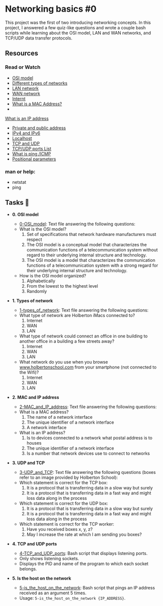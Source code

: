 # Networking basics #0

This project was the first of two introducing networking concepts. In this
project, I answered a few quiz-like questions and wrote a couple bash scripts
while learning about the OSI model, LAN and WAN networks, and TCP/UDP data
transfer protocols.

## Resources
### Read or Watch

* <a href ="https://en.wikipedia.org/wiki/OSI_model"> OSI model </a> <br>
* <a href ="https://www.lifewire.com/lans-wans-and-other-area-networks-817376"> Different types of networks</a> <br>
* <a href ="https://en.wikipedia.org/wiki/Local_area_network"> LAN network </a> <br>
* <a href ="https://en.wikipedia.org/wiki/Wide_area_network"> WAN network </a> <br>
* <a href ="https://en.wikipedia.org/wiki/Internet"> Internt </a> <br>
* <a href ="https://whatismyipaddress.com/mac-address"> What is a MAC Address? </a> <br>
* <a href ="https://www.bleepingcomputer.com/tutorials/ip-addresses-explained/"> 
What is an IP address </a> <br>
* <a href ="https://www.iplocation.net/public-vs-private-ip-address"> Private and public address </a> <br>
* <a href ="https://www.webopedia.com/insights/ipv6-ipv4-difference/"> IPv4 and IPv6 </a> <br>
* <a href ="https://en.wikipedia.org/wiki/Localhost"> Localhost </a> <br>
* <a href ="https://www.howtogeek.com/190014/htg-explains-what-is-the-difference-between-tcp-and-udp/"> TCP and UDP </a> <br>
* <a href ="https://en.wikipedia.org/wiki/List_of_TCP_and_UDP_port_numbers"> TCP/UDP ports List </a> <br>
* <a href ="https://en.wikipedia.org/wiki/Ping_%28networking_utility%29"> What is ping /ICMP </a> <br>
* <a href ="https://wiki.bash-hackers.org/scripting/posparams"> Positional parameters </a> <br>

### man or help:
* netstat<br>
* ping 

## Tasks :page_with_curl:

* **0. OSI model**
  * [0-OSI_model](./0-OSI_model): Text file answering the following questions:
  * What is the OSI model?
    1. Set of specifications that network hardware manufacturers must respect
    2. The OSI model is a conceptual model that characterizes the communication
    functions of a telecommunication system without regard to their underlying
    internal structure and technology.
    3. The OSI model is a model that characterizes the communication functions
    of a telecommunication system with a strong regard for their underlying
    internal structure and technology.
  * How is the OSI model organized?
    1. Alphabetically
    2. From the lowest to the highest level
    3. Randomly

* **1. Types of network**
  * [1-types_of_network](./1-types_of_network): Text file answering the following questions:
  * What type of network are Holberton iMacs connected to?
    1. Internet
    2. WAN
    3. LAN
  * What type of network could connect an office in one building to another
  office in a building a few streets away?
    1. Internet
    2. WAN
    3. LAN
  * What network do you use when you browse www.holbertonschool.com from your
  smartphone (not connected to the Wifi)?
    1. Internet
    2. WAN
    3. LAN

* **2. MAC and IP address**
  * [2-MAC_and_IP_address](./2-MAC_and_IP_address): Text file answering the following questions:
  * What is a MAC address?
    1. The name of a network interface
    2. The unique identifier of a network interface
    3. A network interface
  * What is an IP address?
    1. Is to devices connected to a network what postal address is to houses
    2. The unique identifier of a network interface
    3. Is a number that network devices use to connect to networks

* **3. UDP and TCP**
  * [3-UDP_and_TCP](./3-UDP_and_TCP): Text file answering the following questions
  (boxes refer to an image provided by Holberton School):
  * Which statement is correct for the TCP box:
    1. It is a protocol that is transferring data in a slow way but surely
    2. It is a protocol that is transferring data in a fast way and might loss
    data along in the process
  * Which statement is correct for the UDP box:
    1. It is a protocol that is transferring data in a slow way but surely
    2. It is a protocol that is transferring data in a fast way and might loss
    data along in the process
  * Which statement is correct for the TCP worker:
    1. Have you received boxes x, y, z?
    2. May I increase the rate at which I am sending you boxes?

* **4. TCP and UDP ports**
  * [4-TCP_and_UDP_ports](./4-TCP_and_UDP_ports): Bash script that displays listening ports.
  * Only shows listening sockets.
  * Displays the PID and name of the program to which each socket belongs.

* **5. Is the host on the network**
  * [5-is_the_host_on_the_network](./5-is_the_host_on_the_network): Bash script that
  pings an IP address received as an argument 5 times.
  * Usage: `5-is_the_host_on_the_network {IP_ADDRESS}`.
